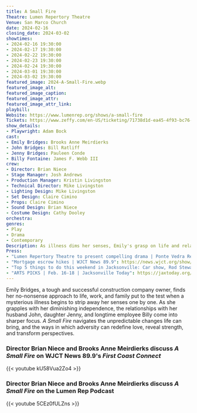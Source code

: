 ```yaml
---
title: A Small Fire
Theatre: Lumen Repertory Theatre
Venue: San Marco Church
date: 2024-02-16
closing_date: 2024-03-02
showtimes:
- 2024-02-16 19:30:00
- 2024-02-17 19:30:00
- 2024-02-22 19:30:00
- 2024-02-23 19:30:00
- 2024-02-24 19:30:00
- 2024-03-01 19:30:00
- 2024-03-02 19:30:00
featured_image: 2024-A-Small-Fire.webp
featured_image_alt:
featured_image_caption:
featured_image_attr:
featured_image_attr_link:
playbill:
Website: https://www.lumenrep.org/shows/a-small-fire
Tickets: https://www.zeffy.com/en-US/ticketing/71738d1d-ea45-4f93-bc76-9c05f70ef4e8
show_details:
- Playwright: Adam Bock
cast:
- Emily Bridges: Brooks Anne Meirdierks
- John Bridges: Bill Ratliff
- Jenny Bridges: Pauleen Conde
- Billy Fontaine: James F. Webb III
crew:
- Director: Brian Niece
- Stage Manager: Josh Andrews
- Production Manager: Kristin Livingston
- Technical Director: Mike Livingston
- Lighting Design: Mike Livingston
- Set Design: Claire Cimino
- Props: Claire Cimino
- Sound Design: Brian Niece
- Costume Design: Cathy Dooley
orchestra:
genres:
- Play
- Drama
- Contemporary
Description: As illness dims her senses, Emily's grasp on life and relationships transforms, revealing unexpected strength.
Press: 
- "Lumen Repertory Theatre to present compelling drama | Ponte Vedra Recorder": https://pontevedrarecorder.com/stories/lumen-repertory-theatre-to-present-compelling-drama,79466
- "Mortgage escrow hikes | WJCT News 89.9": https://news.wjct.org/show/first-coast-connect/2024-02-05/first-coast-connect-mortgage-escrow-hikes
- "Top 5 things to do this weekend in Jacksonville: Car show, Rod Stewart, vampires, Keb' Mo' | Florida Times-Union": https://www.jacksonville.com/story/entertainment/events/2024/02/14/5-fun-things-to-do-this-weekend-in-jacksonville-fla/72573211007/
- "ARTS PICKS | Feb. 16-18 | Jacksonville Today": https://jaxtoday.org/2024/02/13/arts-picks-feb-16-18/
---
```

Emily Bridges, a tough and successful construction company owner, finds her no-nonsense approach to life, work, and family put to the test when a mysterious illness begins to strip away her senses one by one. As she grapples with her diminishing independence, the relationships with her husband John, daughter Jenny, and longtime employee Billy come into sharper focus. *A Small Fire* navigates the unpredictable changes life can bring, and the ways in which adversity can redefine love, reveal strength, and transform perspectives.

### Director Brian Niece and Brooks Anne Meirdierks discuss *A Small Fire* on WJCT News 89.9's *First Coast Connect*
{{< youtube kU58Vua2Zo4 >}}

### Director Brian Niece and Brooks Anne Meirdierks discuss *A Small Fire* on the Lumen Rep Podcast
{{< youtube 5CEz0fULZns >}}